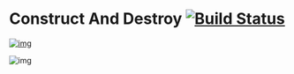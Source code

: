 # Construct And Destroy [![Build Status](https://travis-ci.org/SanderBouwman/ConstructAndDestroy.svg?branch=development)](https://travis-ci.org/SanderBouwman/ConstructAndDestroy)

[![img](http://i.imgur.com/ubIONcH.png)](https://github.com/SanderBouwman/ConstructAndDestroy/releases/download/1.0.0/Game.zip)

![img](http://i.imgur.com/y4dZCWV.jpg)
